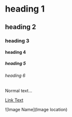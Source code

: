 # heading 1

## heading 2

### heading 3

#### heading 4

##### heading 5

###### heading 6

Normal text...

[Link Text](link)

![Image Name](Image location)
